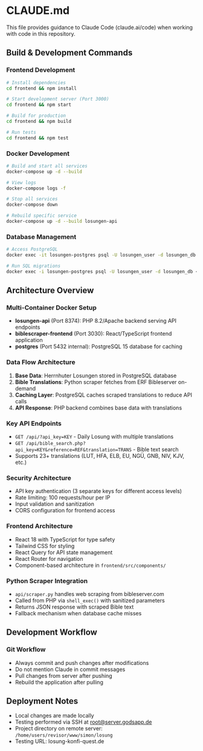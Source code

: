 # CLAUDE.md

This file provides guidance to Claude Code (claude.ai/code) when working with code in this repository.

## Build & Development Commands

### Frontend Development
```bash
# Install dependencies
cd frontend && npm install

# Start development server (Port 3000)
cd frontend && npm start

# Build for production
cd frontend && npm build

# Run tests
cd frontend && npm test
```

### Docker Development
```bash
# Build and start all services
docker-compose up -d --build

# View logs
docker-compose logs -f

# Stop all services
docker-compose down

# Rebuild specific service
docker-compose up -d --build losungen-api
```

### Database Management
```bash
# Access PostgreSQL
docker exec -it losungen-postgres psql -U losungen_user -d losungen_db

# Run SQL migrations
docker exec -i losungen-postgres psql -U losungen_user -d losungen_db < db/schema.sql
```

## Architecture Overview

### Multi-Container Docker Setup
- **losungen-api** (Port 8374): PHP 8.2/Apache backend serving API endpoints
- **biblescraper-frontend** (Port 3030): React/TypeScript frontend application  
- **postgres** (Port 5432 internal): PostgreSQL 15 database for caching

### Data Flow Architecture
1. **Base Data**: Herrnhuter Losungen stored in PostgreSQL database
2. **Bible Translations**: Python scraper fetches from ERF Bibleserver on-demand
3. **Caching Layer**: PostgreSQL caches scraped translations to reduce API calls
4. **API Response**: PHP backend combines base data with translations

### Key API Endpoints
- `GET /api/?api_key=KEY` - Daily Losung with multiple translations
- `GET /api/bible_search.php?api_key=KEY&reference=REF&translation=TRANS` - Bible text search
- Supports 23+ translations (LUT, HFA, ELB, EU, NGÜ, GNB, NIV, KJV, etc.)

### Security Architecture
- API key authentication (3 separate keys for different access levels)
- Rate limiting: 100 requests/hour per IP
- Input validation and sanitization
- CORS configuration for frontend access

### Frontend Architecture
- React 18 with TypeScript for type safety
- Tailwind CSS for styling
- React Query for API state management
- React Router for navigation
- Component-based architecture in `frontend/src/components/`

### Python Scraper Integration
- `api/scraper.py` handles web scraping from bibleserver.com
- Called from PHP via `shell_exec()` with sanitized parameters
- Returns JSON response with scraped Bible text
- Fallback mechanism when database cache misses

## Development Workflow

### Git Workflow
- Always commit and push changes after modifications
- Do not mention Claude in commit messages
- Pull changes from server after pushing
- Rebuild the application after pulling

## Deployment Notes
- Local changes are made locally
- Testing performed via SSH at root@server.godsapp.de
- Project directory on remote server: `/home/users/revisor/www/simon/losung`
- Testing URL: losung-konfi-quest.de